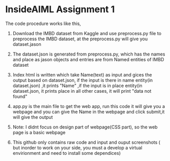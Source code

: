 # InsideAIML Assignment 1

The code procedure works like this,

1) Download the IMBD dataset from Kaggle and use preprocess.py file to preprocess the IMBD dataset, at the preprocess.py will give you dataset.jason
2) The dataset.json is generated from preprocess.py, which has the names and place as jason objects and entries are from Named entities of  IMBD dataset
3) Index html is written which take Name(text) as input and gices the output based on dataset.json, if the input is there in name entity(in dataset.json) ,it prints "Name" ,if the input is in place entity(in dataset.json, it prints place in all other cases, it will print "data not found"
4) app.py is the main file to get the web app, run this code it will give you a webpage and you can give the Name in the webpage and click submit,it will give the output

5) Note: I didnt focus on design part of webpage(CSS part), so the web page is a basic webpage
6) This github only contains raw code and input and ouput screenshots ( but inorder to work on your side, you must a develop a virtual envirionment and need to install some dependices)
